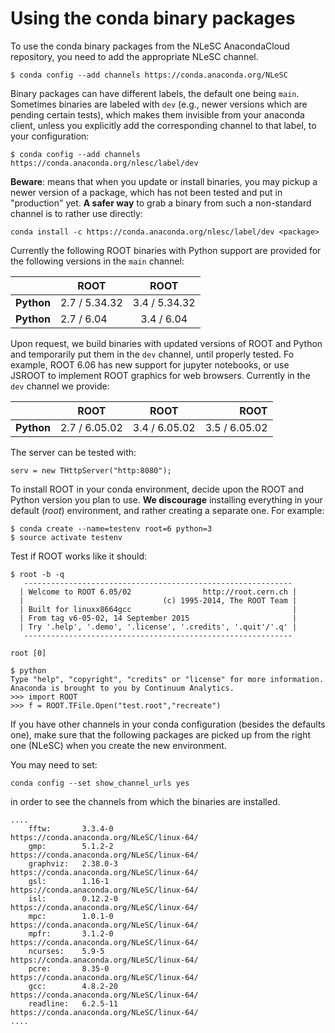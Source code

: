 # Using the conda binary packages

To use the conda binary packages from the NLeSC AnacondaCloud repository, you need to add the appropriate NLeSC channel.  
```
$ conda config --add channels https://conda.anaconda.org/NLeSC
```
Binary packages can have different labels, the default one being `main`. Sometimes binaries are labeled with `dev` (e.g., newer versions which are pending certain tests), which makes them invisible from your anaconda client, unless you explicitly add the corresponding channel to that label, to your configuration:

```
$ conda config --add channels https://conda.anaconda.org/nlesc/label/dev
```
**Beware**: means that when you update or install binaries, you may pickup a newer version of a package, which has not been tested and put in "production" yet. **A safer way** to grab a binary from such a non-standard channel is to rather use directly:
```
conda install -c https://conda.anaconda.org/nlesc/label/dev <package>
```
Currently the following ROOT binaries with Python support are provided for the following versions in the `main` channel: 

|   | ROOT | ROOT |
| ---| ------------- |:-------------:| 
| **Python**| 2.7 / 5.34.32 | 3.4 / 5.34.32 |
| **Python** | 2.7 / 6.04  | 3.4 / 6.04 |



Upon request, we build binaries with updated versions of ROOT and Python and temporarily put them in the `dev` channel, until properly tested. 
Fo example, ROOT 6.06 has new support for jupyter notebooks, or use JSROOT to implement ROOT graphics for web browsers. Currently in the `dev` channel we provide:

|   | ROOT | ROOT | ROOT |
| ---| ------------- |-------------| -------------:|
| **Python**| 2.7 / 6.05.02 | 3.4 / 6.05.02 | 3.5 / 6.05.02| 

The server can be tested with:
```
serv = new THttpServer("http:8080");
```

To install ROOT in your conda environment, decide upon the ROOT and Python version you plan to use. **We discourage** installing everything in your default (*root*) environment, and rather creating a separate one. For example:

```
$ conda create --name=testenv root=6 python=3
$ source activate testenv
```

Test if ROOT works like it should:

```
$ root -b -q
   ------------------------------------------------------------
  | Welcome to ROOT 6.05/02                http://root.cern.ch |
  |                               (c) 1995-2014, The ROOT Team |
  | Built for linuxx8664gcc                                    |
  | From tag v6-05-02, 14 September 2015                       |
  | Try '.help', '.demo', '.license', '.credits', '.quit'/'.q' |
   ------------------------------------------------------------

root [0] 
```
```
$ python
Type "help", "copyright", "credits" or "license" for more information.
Anaconda is brought to you by Continuum Analytics.
>>> import ROOT
>>> f = ROOT.TFile.Open("test.root","recreate")
```

If you have other channels in your conda configuration (besides the defaults one), make sure that the following packages are picked up from the right one (NLeSC) when you create the new environment.

You may need to set:
``` 
conda config --set show_channel_urls yes 
```
in order to see the channels from which the binaries are installed.

```
....
    fftw:       3.3.4-0                https://conda.anaconda.org/NLeSC/linux-64/
    gmp:        5.1.2-2                https://conda.anaconda.org/NLeSC/linux-64/
    graphviz:   2.38.0-3               https://conda.anaconda.org/NLeSC/linux-64/
    gsl:        1.16-1                 https://conda.anaconda.org/NLeSC/linux-64/
    isl:        0.12.2-0               https://conda.anaconda.org/NLeSC/linux-64/
    mpc:        1.0.1-0                https://conda.anaconda.org/NLeSC/linux-64/
    mpfr:       3.1.2-0                https://conda.anaconda.org/NLeSC/linux-64/
    ncurses:    5.9-5                  https://conda.anaconda.org/NLeSC/linux-64/
    pcre:       8.35-0                 https://conda.anaconda.org/NLeSC/linux-64/
    gcc:        4.8.2-20               https://conda.anaconda.org/NLeSC/linux-64/
    readline:   6.2.5-11               https://conda.anaconda.org/NLeSC/linux-64/
....
```